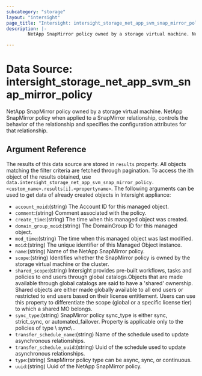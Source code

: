 ```yaml
---
subcategory: "storage"
layout: "intersight"
page_title: "Intersight: intersight_storage_net_app_svm_snap_mirror_policy"
description: |-
        NetApp SnapMirror policy owned by a storage virtual machine. NetApp SnapMirror policy when applied to a SnapMirror relationship, controls the behavior of the relationship and specifies the configuration attributes for that relationship.

---
```


# Data Source: intersight_storage_net_app_svm_snap_mirror_policy
NetApp SnapMirror policy owned by a storage virtual machine. NetApp SnapMirror policy when applied to a SnapMirror relationship, controls the behavior of the relationship and specifies the configuration attributes for that relationship.
## Argument Reference
The results of this data source are stored in `results` property.
All objects matching the filter criteria are fetched through pagination.
To access the ith object of the results obtained, use `data.intersight_storage_net_app_svm_snap_mirror_policy.<custom_name>.results[i].<propertyname>`.
The following arguments can be used to get data of already created objects in Intersight appliance:
* `account_moid`:(string) The Account ID for this managed object. 
* `comment`:(string) Comment associated with the policy. 
* `create_time`:(string) The time when this managed object was created. 
* `domain_group_moid`:(string) The DomainGroup ID for this managed object. 
* `mod_time`:(string) The time when this managed object was last modified. 
* `moid`:(string) The unique identifier of this Managed Object instance. 
* `name`:(string) Name of the NetApp SnapMirror policy. 
* `scope`:(string) Identifies whether the SnapMirror policy is owned by the storage virtual machine or the cluster. 
* `shared_scope`:(string) Intersight provides pre-built workflows, tasks and policies to end users through global catalogs.Objects that are made available through global catalogs are said to have a 'shared' ownership. Shared objects are either made globally available to all end users or restricted to end users based on their license entitlement. Users can use this property to differentiate the scope (global or a specific license tier) to which a shared MO belongs. 
* `sync_type`:(string) SnapMirror policy sync_type is either sync, strict_sync, or automated_failover. Property is applicable only to the policies of type \ sync\ . 
* `transfer_schedule_name`:(string) Name of the schedule used to update asynchronous relationships. 
* `transfer_schedule_uuid`:(string) Uuid of the schedule used to update asynchronous relationships. 
* `type`:(string) SnapMirror policy type can be async, sync, or continuous. 
* `uuid`:(string) Uuid of the NetApp SnapMirror policy. 
 
